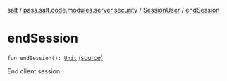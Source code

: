 [salt](../../index.md) / [pass.salt.code.modules.server.security](../index.md) / [SessionUser](index.md) / [endSession](./end-session.md)

# endSession

`fun endSession(): `[`Unit`](https://kotlinlang.org/api/latest/jvm/stdlib/kotlin/-unit/index.html) [(source)](https://github.com/kurbaniec-tgm/salt/tree/master/code/modules/server/security/SessionUser.kt#L23)

End client session.

